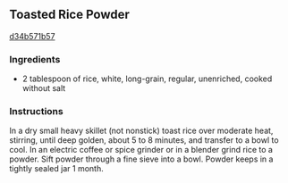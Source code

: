 ## Toasted Rice Powder

[d34b571b57](http://www.epicurious.com/recipes/food/views/toasted-rice-powder-10603)

### Ingredients

 - 2 tablespoon of rice, white, long-grain, regular, unenriched, cooked without salt

### Instructions

In a dry small heavy skillet (not nonstick) toast rice over moderate heat, stirring, until deep golden, about 5 to 8 minutes, and transfer to a bowl to cool. In an electric coffee or spice grinder or in a blender grind rice to a powder. Sift powder through a fine sieve into a bowl. Powder keeps in a tightly sealed jar 1 month.